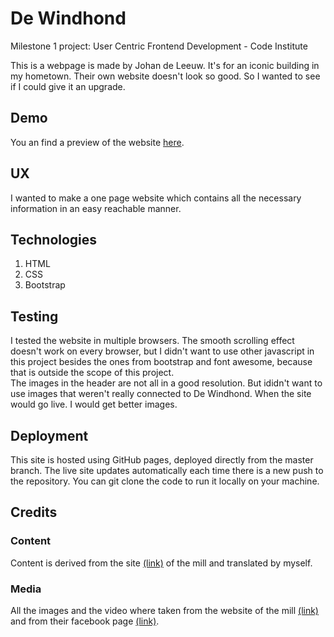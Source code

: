 <h1>De Windhond</h1>
Milestone 1 project: User Centric Frontend Development - Code Institute

This is a webpage is made by Johan de Leeuw. It's for an iconic building in my hometown. Their own website doesn't look so good. So I wanted to see if I could give it an upgrade.

<h2>Demo</h2>
You an find a preview of the website <a href="https://jdl208.github.io/DeWindhond/" target="_blank">here</a>.

<h2>UX</h2>
I wanted to make a one page website which contains all the necessary information in an easy reachable manner.
<h2>Technologies</h2>
<ol>
<li>HTML</li>
<li>CSS</li>
<li>Bootstrap</li>
</ol>
<h2>Testing</h2>
I tested the website in multiple browsers. The smooth scrolling effect doesn't work on every browser, but I didn't want to use other javascript in this project besides the ones from bootstrap and font awesome, because that is outside the scope of this project.

<br>
The images in the header are not all in a good resolution. But ididn't want to use images that weren't really connected to De Windhond. When the site would go live. I would get better images.
<h2>Deployment</h2>
This site is hosted using GitHub pages, deployed directly from the master branch. The live site updates automatically each time there is a new push to the repository. You can git clone the code to run it locally on your machine.
<h2>Credits</h2>
<h3>Content</h3>
Content is derived from the site <a href="https://www.molendewindhond.nl/" target="_blank">(link)</a> of the mill and translated by myself.
<h3>Media</h3>
All the images and the video where taken from the website of the mill <a href="https://www.molendewindhond.nl/" target="_blank">(link)</a> and from their facebook page <a href="https://www.facebook.com/windmaalbedrijfdewindhond?pnref=story" target="_blank">(link)</a>.
